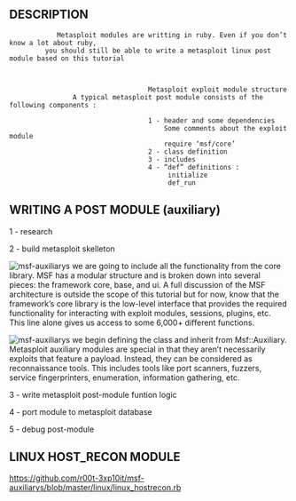 



##                                                 DESCRIPTION

                Metasploit modules are writting in ruby. Even if you don’t know a lot about ruby,
             you should still be able to write a metasploit linux post module based on this tutorial

  

                                       Metasploit exploit module structure
                    A typical metasploit post module consists of the following components :

                                       1 - header and some dependencies
                                           Some comments about the exploit module
                                           require ‘msf/core’
                                       2 - class definition
                                       3 - includes
                                       4 - “def” definitions :
                                            initialize
                                            def_run





## WRITING A POST MODULE (auxiliary)



1 - research



2 - build metasploit skelleton

![msf-auxiliarys](http://i.cubeupload.com/qOUGPr.png)
we are going to include all the functionality from the core library. MSF has a modular structure and is broken down into several pieces: the framework core, base, and ui. A full discussion of the MSF architecture is outside the scope of this tutorial but for now, know that the framework’s core library is the low-level interface that provides the required functionality for interacting with exploit modules, sessions, plugins, etc. This line alone gives us access to some 6,000+ different functions.

![msf-auxiliarys](http://i.cubeupload.com/ETlv6v.png)
we begin defining the class and inherit from Msf::Auxiliary. Metasploit auxiliary modules are special in that they aren’t necessarily exploits that feature a payload. Instead, they can be considered as reconnaissance tools. This includes tools like port scanners, fuzzers, service fingerprinters, enumeration, information gathering, etc.




3 - write metasploit post-module funtion logic



4 - port module to metasploit database


5 - debug post-module






## LINUX HOST_RECON MODULE
https://github.com/r00t-3xp10it/msf-auxiliarys/blob/master/linux/linux_hostrecon.rb
